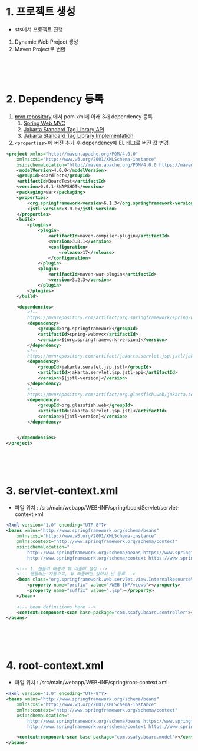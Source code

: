 
<br>

# 1. 프로젝트 생성
- sts에서 프로젝트 진행
1. Dynamic Web Project 생성
2. Maven Project로 변환

<br>
<br>
<br>

# 2. Dependency 등록
1. [mvn repository](https://mvnrepository.com/) 에서 pom.xml에 아래 3개 dependency 등록
   1. [Spring Web MVC](https://mvnrepository.com/artifact/org.springframework/spring-webmvc)
   2. [Jakarta Standard Tag Library API](https://mvnrepository.com/artifact/jakarta.servlet.jsp.jstl/jakarta.servlet.jsp.jstl-api)
   3. [Jakarta Standard Tag Library Implementation](https://mvnrepository.com/artifact/org.glassfish.web/jakarta.servlet.jsp.jstl)
2. `<properties>` 에 버전 추가 후 dependency에 EL 태그로 버전 값 변경
```xml
<project xmlns="http://maven.apache.org/POM/4.0.0"
	xmlns:xsi="http://www.w3.org/2001/XMLSchema-instance"
	xsi:schemaLocation="http://maven.apache.org/POM/4.0.0 https://maven.apache.org/xsd/maven-4.0.0.xsd">
	<modelVersion>4.0.0</modelVersion>
	<groupId>BoardTest</groupId>
	<artifactId>BoardTest</artifactId>
	<version>0.0.1-SNAPSHOT</version>
	<packaging>war</packaging>
	<properties>
		<org.springframework-version>6.1.3</org.springframework-version>
		<jstl-version>3.0.0</jstl-version>
	</properties>
	<build>
		<plugins>
			<plugin>
				<artifactId>maven-compiler-plugin</artifactId>
				<version>3.8.1</version>
				<configuration>
					<release>17</release>
				</configuration>
			</plugin>
			<plugin>
				<artifactId>maven-war-plugin</artifactId>
				<version>3.2.3</version>
			</plugin>
		</plugins>
	</build>

	<dependencies>
		<!--
		https://mvnrepository.com/artifact/org.springframework/spring-webmvc -->
		<dependency>
			<groupId>org.springframework</groupId>
			<artifactId>spring-webmvc</artifactId>
			<version>${org.springframework-version}</version>
		</dependency>
		<!--
		https://mvnrepository.com/artifact/jakarta.servlet.jsp.jstl/jakarta.servlet.jsp.jstl-api -->
		<dependency>
			<groupId>jakarta.servlet.jsp.jstl</groupId>
			<artifactId>jakarta.servlet.jsp.jstl-api</artifactId>
			<version>${jstl-version}</version>
		</dependency>
		<!--
		https://mvnrepository.com/artifact/org.glassfish.web/jakarta.servlet.jsp.jstl -->
		<dependency>
			<groupId>org.glassfish.web</groupId>
			<artifactId>jakarta.servlet.jsp.jstl</artifactId>
			<version>${jstl-version}</version>
		</dependency>


	</dependencies>
</project>
```

<br>
<br>
<br>


# 3. servlet-context.xml
- 파일 위치 : /src/main/webapp/WEB-INF/spring/boardServlet/servlet-context.xml
```xml
<?xml version="1.0" encoding="UTF-8"?>
<beans xmlns="http://www.springframework.org/schema/beans"
	xmlns:xsi="http://www.w3.org/2001/XMLSchema-instance"
	xmlns:context="http://www.springframework.org/schema/context"
	xsi:schemaLocation="
		http://www.springframework.org/schema/beans https://www.springframework.org/schema/beans/spring-beans.xsd
		http://www.springframework.org/schema/context https://www.springframework.org/schema/context/spring-context.xsd">

	<!-- 1. 핸들러 매핑과 뷰 리졸버 설정 -->
	<!-- 핸들러는 자동으로, 뷰 리졸버만 알아서 빈 등록 -->	
	<bean class="org.springframework.web.servlet.view.InternalResourceViewResolver">
		<property name="prefix" value="/WEB-INF/views"></property>
		<property name="suffix" value=".jsp"></property>
	</bean>
	
	<!-- bean definitions here -->
	<context:component-scan base-package="com.ssafy.board.controller"></context:component-scan>
</beans>
```

<br>
<br>
<br>


# 4. root-context.xml
- 파일 위치 : /src/main/webapp/WEB-INF/spring/root-context.xml
```xml
<?xml version="1.0" encoding="UTF-8"?>
<beans xmlns="http://www.springframework.org/schema/beans"
	xmlns:xsi="http://www.w3.org/2001/XMLSchema-instance"
	xmlns:context="http://www.springframework.org/schema/context"
	xsi:schemaLocation="
		http://www.springframework.org/schema/beans https://www.springframework.org/schema/beans/spring-beans.xsd
		http://www.springframework.org/schema/context https://www.springframework.org/schema/context/spring-context.xsd">

	<context:component-scan base-package="com.ssafy.board.model"></context:component-scan>
</beans>
```